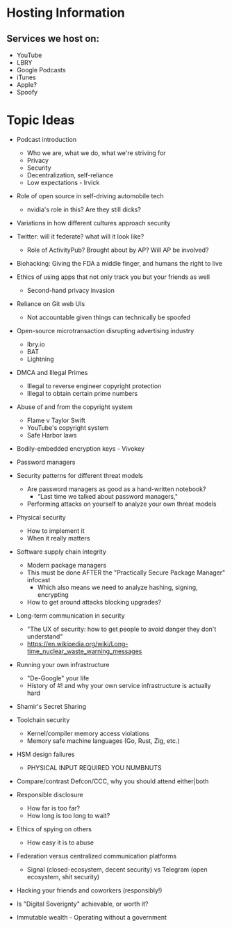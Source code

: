 # Hosting Information

## Services we host on:

- YouTube
- LBRY
- Google Podcasts
- iTunes
- Apple?
- Spoofy

# Topic Ideas

- Podcast introduction
  - Who we are, what we do, what we're striving for
  - Privacy
  - Security
  - Decentralization, self-reliance
  - Low expectations - lrvick

- Role of open source in self-driving automobile tech
  - nvidia's role in this? Are they still dicks?
- Variations in how different cultures approach security
- Twitter: will it federate? what will it look like?
  - Role of ActivityPub? Brought about by AP? Will AP be involved?
- Biohacking: Giving the FDA a middle finger, and humans the right to live
- Ethics of using apps that not only track you but your friends as well
  - Second-hand privacy invasion
- Reliance on Git web UIs
  - Not accountable given things can technically be spoofed
- Open-source microtransaction disrupting advertising industry
  - lbry.io
  - BAT
  - Lightning
- DMCA and Illegal Primes
  - Illegal to reverse engineer copyright protection
  - Illegal to obtain certain prime numbers
- Abuse of and from the copyright system
  - Flame v Taylor Swift
  - YouTube's copyright system
  - Safe Harbor laws
- Bodily-embedded encryption keys - Vivokey
- Password managers
- Security patterns for different threat models
  - Are password managers as good as a hand-written notebook?
    - "Last time we talked about password managers,"
  - Performing attacks on yourself to analyze your own threat models
- Physical security
  - How to implement it
  - When it really matters
- Software supply chain integrity
  - Modern package managers
  - This must be done AFTER the "Practically Secure Package Manager" infocast
    - Which also means we need to analyze hashing, signing, encrypting
  - How to get around attacks blocking upgrades?
- Long-term communication in security
  - "The UX of security: how to get people to avoid danger they don't understand"
  - https://en.wikipedia.org/wiki/Long-time_nuclear_waste_warning_messages
- Running your own infrastructure
  - "De-Google" your life
  - History of #! and why your own service infrastructure is actually hard
- Shamir's Secret Sharing
- Toolchain security
  - Kernel/compiler memory access violations
  - Memory safe machine languages (Go, Rust, Zig, etc.)
- HSM design failures
  - PHYSICAL INPUT REQUIRED YOU NUMBNUTS
- Compare/contrast Defcon/CCC, why you should attend either|both
- Responsible disclosure
  - How far is too far?
  - How long is too long to wait?
- Ethics of spying on others
  - How easy it is to abuse
- Federation versus centralized communication platforms
  - Signal (closed-ecosystem, decent security) vs Telegram (open ecosystem, shit security)
- Hacking your friends and coworkers (responsibly!)
- Is "Digital Soverignty" achievable, or worth it?
- Immutable wealth - Operating without a government
